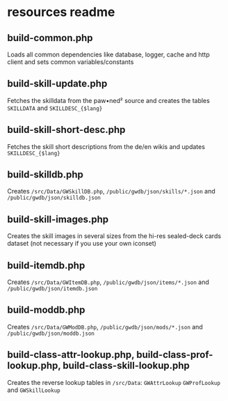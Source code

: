 # resources readme

## build-common.php
Loads all common dependencies like database, logger, cache and http client and sets
common variables/constants

## build-skill-update.php
Fetches the skilldata from the paw•ned² source and creates the tables `SKILLDATA` and `SKILLDESC_{$lang}`

## build-skill-short-desc.php
Fetches the skill short descriptions from the de/en wikis and updates `SKILLDESC_{$lang}`

## build-skilldb.php
Creates `/src/Data/GWSkillDB.php`, `/public/gwdb/json/skills/*.json` and `/public/gwdb/json/skilldb.json`

## build-skill-images.php
Creates the skill images in several sizes from the hi-res sealed-deck cards dataset (not necessary if you use your own iconset)

## build-itemdb.php
Creates `/src/Data/GWItemDB.php`, `/public/gwdb/json/items/*.json` and `/public/gwdb/json/itemdb.json`

## build-moddb.php
Creates `/src/Data/GWModDB.php`, `/public/gwdb/json/mods/*.json` and `/public/gwdb/json/moddb.json`

## build-class-attr-lookup.php, build-class-prof-lookup.php, build-class-skill-lookup.php

Creates the reverse lookup tables in `/src/Data`: `GWAttrLookup` `GWProfLookup` and `GWSkillLookup`

